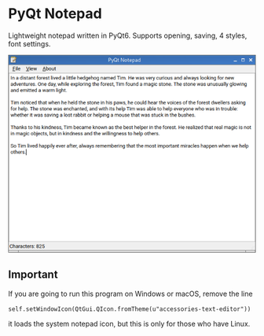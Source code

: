 # PyQt Notepad
Lightweight notepad written in PyQt6. Supports opening, saving, 4 styles, font settings.

![Screenshot](https://github.com/l1mafresh/pyqt-notepad/blob/main/screenshot.png)

## Important
If you are going to run this program on Windows or macOS, remove the line

```
self.setWindowIcon(QtGui.QIcon.fromTheme(u"accessories-text-editor"))
```

it loads the system notepad icon, but this is only for those who have Linux.
